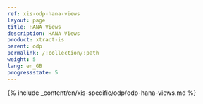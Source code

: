 ```yaml
---
ref: xis-odp-hana-views
layout: page
title: HANA Views
description: HANA Views
product: xtract-is
parent: odp
permalink: /:collection/:path
weight: 5
lang: en_GB
progressstate: 5
---
```

{% include _content/en/xis-specific/odp/odp-hana-views.md %}

